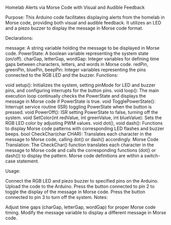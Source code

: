 Homelab Alerts via Morse Code with Visual and Audible Feedback

Purpose: This Arduino code facilitates displaying alerts from the homelab in Morse code, providing both visual and audible feedback. It utilizes an LED and a piezo buzzer to display the message in Morse code format.

Declarations:

message: A string variable holding the message to be displayed in Morse code.
PowerState: A boolean variable representing the system state (on/off).
charGap, letterGap, wordGap: Integer variables for defining time gaps between characters, letters, and words in Morse code.
redPin, greenPin, bluePin, beepPin: Integer variables representing the pins connected to the RGB LED and the buzzer.
Functions:

void setup(): Initializes the system, setting pinMode for LED and buzzer pins, and configuring interrupts for the button pins.
void loop(): The main execution loop continually checks the PowerState and displays the message in Morse code if PowerState is true.
void TogglePowerState(): Interrupt service routine (ISR) toggling PowerState when the button is pressed.
void PowerOff(): ISR setting PowerState to false, turning off the system.
void SetColor(int redValue, int greenValue, int blueValue): Sets the RGB LED color by adjusting PWM values.
void dot(), void dash(): Functions to display Morse code patterns with corresponding LED flashes and buzzer beeps.
bool CheckChar(char CHAR): Translates each character in the message to Morse code, calling dot() or dash() accordingly.
Morse Code Translation: The CheckChar() function translates each character in the message to Morse code and calls the corresponding functions (dot() or dash()) to display the pattern. Morse code definitions are within a switch-case statement.

Usage:

Connect the RGB LED and piezo buzzer to specified pins on the Arduino.
Upload the code to the Arduino.
Press the button connected to pin 2 to toggle the display of the message in Morse code.
Press the button connected to pin 3 to turn off the system.
Notes:

Adjust time gaps (charGap, letterGap, wordGap) for proper Morse code timing.
Modify the message variable to display a different message in Morse code.
